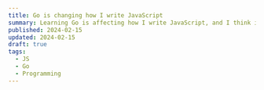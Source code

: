 ```yaml
---
title: Go is changing how I write JavaScript
summary: Learning Go is affecting how I write JavaScript, and I think it's a good thing.
published: 2024-02-15
updated: 2024-02-15
draft: true
tags:
  - JS
  - Go
  - Programming
---
```


